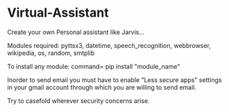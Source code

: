 # Virtual-Assistant
Create your own Personal assistant like Jarvis...


Modules required:
pyttsx3,
datetime,
speech_recognition,
webbrowser,
wikipedia,
os,
random,
smtplib

To install any module:
command= pip install "module_name"

Inorder to send email you must have to enable "Less secure apps" settings in your gmail account through which you are willing to send email.

Try to casefold wherever security concerns arise.
